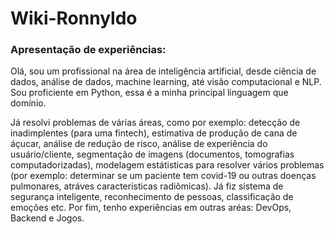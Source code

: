 # Wiki-Ronnyldo

### Apresentação de experiências:

Olá, sou um profissional na área de inteligência artificial, desde ciência de dados, análise de dados, machine learning, até visão computacional e NLP.
Sou proficiente em Python, essa é a minha principal linguagem que domínio.

Já resolvi problemas de várias áreas, como por exemplo: detecção de inadimplentes (para uma fintech), estimativa de produção de cana de áçucar, análise de redução de risco, análise de experiência do usuário/cliente, segmentação de imagens (documentos, tomografias computadorizadas), modelagem estátisticas para resolver vários problemas (por exemplo: determinar se um paciente tem covid-19 ou outras doenças pulmonares, atráves caracteristicas radiômicas). Já fiz sistema de segurança inteligente, reconhecimento de pessoas, classificação de emoções etc. Por fim, tenho experiências em outras aréas: DevOps, Backend e Jogos.
